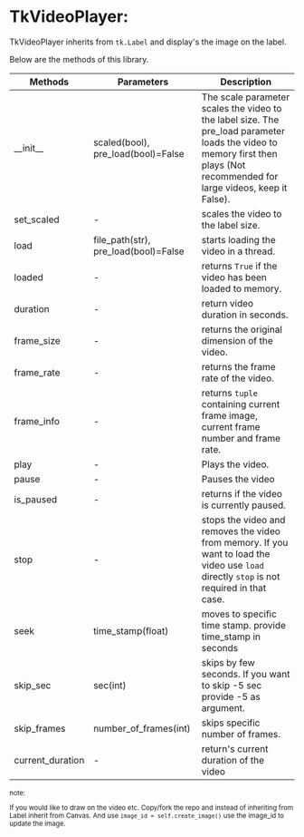 # TkVideoPlayer:

TkVideoPlayer inherits from `tk.Label` and display's the image on the label.

Below are the methods of this library.

| Methods          | Parameters                           | Description                                                                                                                                                                    |
|------------------|--------------------------------------|--------------------------------------------------------------------------------------------------------------------------------------------------------------------------------|
| \_\_init\_\_     | scaled(bool), pre_load(bool)=False   | The scale parameter scales the video to the label size.  The pre_load parameter loads the video to memory first then plays  (Not recommended for large videos, keep it False). |
| set_scaled       | -                                    | scales the video to the label size.                                                                                                                                            |
| load             | file_path(str), pre_load(bool)=False | starts loading the video in a thread.                                                                                                                                          |
| loaded           | -                                    | returns `True` if the video has been loaded to memory.                                                                                                                         |
| duration         | -                                    | return video duration in seconds.                                                                                                                                              |
| frame_size       | -                                    | returns the original dimension of the video.                                                                                                                                   |
| frame_rate       | -                                    | returns the frame rate of the video.                                                                                                                                           |
| frame_info       | -                                    | returns `tuple` containing current frame image, current frame number  and frame rate.                                                                                          |
| play             | -                                    | Plays the video.                                                                                                                                                               |
| pause            | -                                    | Pauses the video                                                                                                                                                               |
| is_paused        | -                                    | returns if the video is currently paused.                                                                                                                                      |
| stop             | -                                    | stops the video and removes the video from memory. If you want to load  the video use `load` directly `stop` is not required in that case.                                     |
| seek             | time_stamp(float)                    | moves to specific time stamp. provide time_stamp in seconds                                                                                                                    |
| skip_sec         | sec(int)                             | skips by few seconds. If you want to skip -5 sec provide -5 as argument.                                                                                                       |
| skip_frames      | number_of_frames(int)                | skips specific number of frames.                                                                                                                                               |
| current_duration | -                                    | return's current duration of the video                                                                                                                                         |


<sub> 

note:

If you would like to draw on the video etc. Copy/fork the repo and instead of inheriting from Label inherit from Canvas.
And use `image_id = self.create_image()` use the image_id to update the image.

</sub>

